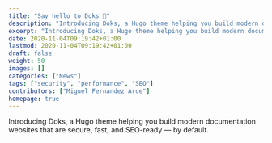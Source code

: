 ```yaml
---
title: "Say hello to Doks 👋"
description: "Introducing Doks, a Hugo theme helping you build modern documentation websites that are secure, fast, and SEO-ready — by default."
excerpt: "Introducing Doks, a Hugo theme helping you build modern documentation websites that are secure, fast, and SEO-ready — by default."
date: 2020-11-04T09:19:42+01:00
lastmod: 2020-11-04T09:19:42+01:00
draft: false
weight: 50
images: []
categories: ["News"]
tags: ["security", "performance", "SEO"]
contributors: ["Miguel Fernandez Arce"]
homepage: true
---
```


Introducing Doks, a Hugo theme helping you build modern documentation websites that are secure, fast, and SEO-ready — by default.
